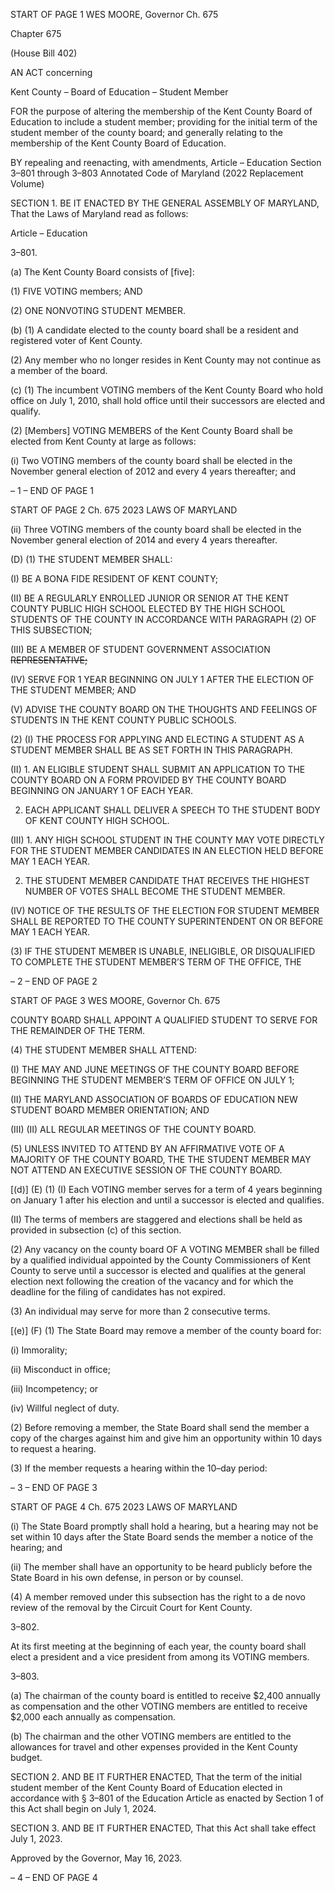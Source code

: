 START OF PAGE 1
WES MOORE, Governor Ch. 675

Chapter 675

(House Bill 402)

AN ACT concerning

Kent County – Board of Education – Student Member

FOR the purpose of altering the membership of the Kent County Board of Education to
include a student member; providing for the initial term of the student member of
the county board; and generally relating to the membership of the Kent County
Board of Education.

BY repealing and reenacting, with amendments,
Article – Education
Section 3–801 through 3–803
Annotated Code of Maryland
(2022 Replacement Volume)

SECTION 1. BE IT ENACTED BY THE GENERAL ASSEMBLY OF MARYLAND,
That the Laws of Maryland read as follows:

Article – Education

3–801.

(a) The Kent County Board consists of [five]:

(1) FIVE VOTING members; AND

(2) ONE NONVOTING STUDENT MEMBER.

(b) (1) A candidate elected to the county board shall be a resident and
registered voter of Kent County.

(2) Any member who no longer resides in Kent County may not continue
as a member of the board.

(c) (1) The incumbent VOTING members of the Kent County Board who hold
office on July 1, 2010, shall hold office until their successors are elected and qualify.

(2) [Members] VOTING MEMBERS of the Kent County Board shall be
elected from Kent County at large as follows:

(i) Two VOTING members of the county board shall be elected in the
November general election of 2012 and every 4 years thereafter; and

– 1 –
END OF PAGE 1

START OF PAGE 2
Ch. 675 2023 LAWS OF MARYLAND

(ii) Three VOTING members of the county board shall be elected in
the November general election of 2014 and every 4 years thereafter.

(D) (1) THE STUDENT MEMBER SHALL:

(I) BE A BONA FIDE RESIDENT OF KENT COUNTY;

(II) BE A REGULARLY ENROLLED JUNIOR OR SENIOR AT THE
KENT COUNTY PUBLIC HIGH SCHOOL ELECTED BY THE HIGH SCHOOL STUDENTS OF
THE COUNTY IN ACCORDANCE WITH PARAGRAPH (2) OF THIS SUBSECTION;

(III) BE A MEMBER OF STUDENT GOVERNMENT ASSOCIATION
~~REPRESENTATIVE;~~

(IV) SERVE FOR 1 YEAR BEGINNING ON JULY 1 AFTER THE
ELECTION OF THE STUDENT MEMBER; AND

(V) ADVISE THE COUNTY BOARD ON THE THOUGHTS AND
FEELINGS OF STUDENTS IN THE KENT COUNTY PUBLIC SCHOOLS.

(2) (I) THE PROCESS FOR APPLYING AND ELECTING A STUDENT AS
A STUDENT MEMBER SHALL BE AS SET FORTH IN THIS PARAGRAPH.

(II) 1. AN ELIGIBLE STUDENT SHALL SUBMIT AN
APPLICATION TO THE COUNTY BOARD ON A FORM PROVIDED BY THE COUNTY BOARD
BEGINNING ON JANUARY 1 OF EACH YEAR.

2. EACH APPLICANT SHALL DELIVER A SPEECH TO THE
STUDENT BODY OF KENT COUNTY HIGH SCHOOL.

(III) 1. ANY HIGH SCHOOL STUDENT IN THE COUNTY MAY
VOTE DIRECTLY FOR THE STUDENT MEMBER CANDIDATES IN AN ELECTION HELD
BEFORE MAY 1 EACH YEAR.

2. THE STUDENT MEMBER CANDIDATE THAT RECEIVES
THE HIGHEST NUMBER OF VOTES SHALL BECOME THE STUDENT MEMBER.

(IV) NOTICE OF THE RESULTS OF THE ELECTION FOR STUDENT
MEMBER SHALL BE REPORTED TO THE COUNTY SUPERINTENDENT ON OR BEFORE
MAY 1 EACH YEAR.

(3) IF THE STUDENT MEMBER IS UNABLE, INELIGIBLE, OR
DISQUALIFIED TO COMPLETE THE STUDENT MEMBER’S TERM OF THE OFFICE, THE

– 2 –
END OF PAGE 2

START OF PAGE 3
WES MOORE, Governor Ch. 675

COUNTY BOARD SHALL APPOINT A QUALIFIED STUDENT TO SERVE FOR THE
REMAINDER OF THE TERM.

(4) THE STUDENT MEMBER SHALL ATTEND:

(I) THE MAY AND JUNE MEETINGS OF THE COUNTY BOARD
BEFORE BEGINNING THE STUDENT MEMBER’S TERM OF OFFICE ON JULY 1;

(II) THE MARYLAND ASSOCIATION OF BOARDS OF EDUCATION
NEW STUDENT BOARD MEMBER ORIENTATION; AND

(III) (II) ALL REGULAR MEETINGS OF THE COUNTY BOARD.

(5) UNLESS INVITED TO ATTEND BY AN AFFIRMATIVE VOTE OF A
MAJORITY OF THE COUNTY BOARD, THE THE STUDENT MEMBER MAY NOT ATTEND
AN EXECUTIVE SESSION OF THE COUNTY BOARD.

[(d)] (E) (1) (I) Each VOTING member serves for a term of 4 years
beginning on January 1 after his election and until a successor is elected and qualifies.

(II) The terms of members are staggered and elections shall be held
as provided in subsection (c) of this section.

(2) Any vacancy on the county board OF A VOTING MEMBER shall be filled
by a qualified individual appointed by the County Commissioners of Kent County to serve
until a successor is elected and qualifies at the general election next following the creation
of the vacancy and for which the deadline for the filing of candidates has not expired.

(3) An individual may serve for more than 2 consecutive terms.

[(e)] (F) (1) The State Board may remove a member of the county board for:

(i) Immorality;

(ii) Misconduct in office;

(iii) Incompetency; or

(iv) Willful neglect of duty.

(2) Before removing a member, the State Board shall send the member a
copy of the charges against him and give him an opportunity within 10 days to request a
hearing.

(3) If the member requests a hearing within the 10–day period:

– 3 –
END OF PAGE 3

START OF PAGE 4
Ch. 675 2023 LAWS OF MARYLAND

(i) The State Board promptly shall hold a hearing, but a hearing
may not be set within 10 days after the State Board sends the member a notice of the
hearing; and

(ii) The member shall have an opportunity to be heard publicly
before the State Board in his own defense, in person or by counsel.

(4) A member removed under this subsection has the right to a de novo
review of the removal by the Circuit Court for Kent County.

3–802.

At its first meeting at the beginning of each year, the county board shall elect a
president and a vice president from among its VOTING members.

3–803.

(a) The chairman of the county board is entitled to receive $2,400 annually as
compensation and the other VOTING members are entitled to receive $2,000 each annually
as compensation.

(b) The chairman and the other VOTING members are entitled to the allowances
for travel and other expenses provided in the Kent County budget.

SECTION 2. AND BE IT FURTHER ENACTED, That the term of the initial student
member of the Kent County Board of Education elected in accordance with § 3–801 of the
Education Article as enacted by Section 1 of this Act shall begin on July 1, 2024.

SECTION 3. AND BE IT FURTHER ENACTED, That this Act shall take effect July
1, 2023.

Approved by the Governor, May 16, 2023.

– 4 –
END OF PAGE 4